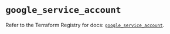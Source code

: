 # `google_service_account`

Refer to the Terraform Registry for docs: [`google_service_account`](https://registry.terraform.io/providers/hashicorp/google-beta/6.1.0/docs/resources/google_service_account).
